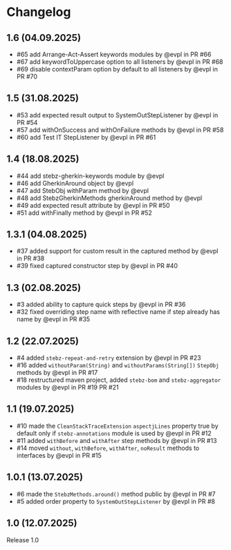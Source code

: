 # Changelog

## 1.6 (04.09.2025)

* #65 add Arrange-Act-Assert keywords modules by @evpl in PR #66
* #67 add keywordToUppercase option to all listeners by @evpl in PR #68
* #69 disable contextParam option by default to all listeners by @evpl in PR #70

## 1.5 (31.08.2025)

* #53 add expected result output to SystemOutStepListener by @evpl in PR #54
* #57 add withOnSuccess and withOnFailure methods by @evpl in PR #58
* #60 add Test IT StepListener by @evpl in PR #61

## 1.4 (18.08.2025)

* #44 add stebz-gherkin-keywords module by @evpl
* #46 add GherkinAround object by @evpl
* #47 add StebObj withParam method by @evpl
* #48 add StebzGherkinMethods gherkinAround method by @evpl
* #49 add expected result attribute by @evpl in PR #50
* #51 add withFinally method by @evpl in PR #52

## 1.3.1 (04.08.2025)

* #37 added support for custom result in the captured method by @evpl in PR #38
* #39 fixed captured constructor step by @evpl in PR #40

## 1.3 (02.08.2025)

* #3 added ability to capture quick steps by @evpl in PR #36
* #32 fixed overriding step name with reflective name if step already has name by @evpl in PR #35

## 1.2 (22.07.2025)

* #4 added `stebz-repeat-and-retry` extension by @evpl in PR #23
* #16 added `withoutParam(String)` and `withoutParams(String[])` `StepObj` methods by @evpl in PR #17
* #18 restructured maven project, added `stebz-bom` and `stebz-aggregator` modules by @evpl in PR #19 PR #21

## 1.1 (19.07.2025)

* #10 made the `CleanStackTraceExtension` `aspectjLines` property true by default only if `stebz-annotations` module is
  used by @evpl in PR #12
* #11 added `withBefore` and `withAfter` step methods by @evpl in PR #13
* #14 moved `without`, `withBefore`, `withAfter`, `noResult` methods to interfaces by @evpl in PR #15

## 1.0.1 (13.07.2025)

* #6 made the `StebzMethods.around()` method public by @evpl in PR #7
* #5 added order property to `SystemOutStepListener` by @evpl in PR #8

## 1.0 (12.07.2025)

Release 1.0
